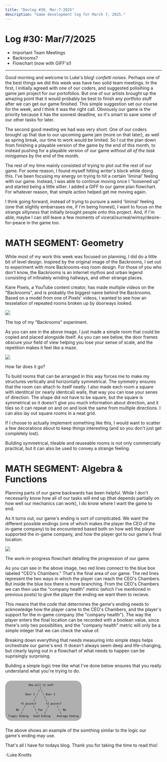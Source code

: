 ```yaml
---
title: "Devlog #30, Mar-7-2025"
description: "Game development log for March 7, 2025."
---
```


# Log <span class="date">#</span>30: <span class="date">Mar/7/2025</span>

<ul>
<li class="summary">Important Team Meetings</li>
<li class="summary">Backrooms?</li>
<li class="summary">Flowchart (now with GIFF's!)</li>
</ul>

---

Good morning and welcome to Luke's blog! _confetti noises_. Perhaps one of the best things we did this week was have two solid team meetings. In the first, I initially agreed with one of our coders, and suggested polisihing a game jam project for our portofolios. But one of our artists brought up the amazing point that it would probably be best to finish any portfolio stuff after we can get our game finished. This simple suggestion set our course for the week, and I think it was the right call. Obviously our game is the priority because it has the soonest deadline, so it's smart to save some of our other tasks for later.

The second good meeting we had was very short. One of our coders brought up that due to our upcoming game jam (more on that later), as well as spring break, our time to work would be limited. So I cut the plan down from finishing a playable version of the game by the end of this month, to instead pushing for a playable version of our game <i>without all of the task minigames</i> by the end of the month.

The rest of my time mainly consisted of trying to plot out the rest of our game. For some reason, I found myself hitting writer's block while doing this. I've been focusing my energy on trying to hit a certain 'liminal' feeling with our game. Instead, I was able to continue moving once I "loosened up" and started being a little sillier. I added a GIFF to our game plan flowchart. For whatever reason, that simple action helped get me moving again.

I think going forward, instead of trying to pursure a weird 'liminal' feeling (one that slightly embarrases me, if I'm being honest), I want to focus on the strange sillyness that initially brought people onto this project. And, if I'm able, maybe I can still leave a few moments of viceral/surreal/wimsy/desire-for-peace in the game too.

<h1>MATH SEGMENT: Geometry</h1>

While most of my work this week was focused on planning, I did do a little bit of level design. Inspired by the original image of the Backrooms, I set out to experiment with more Backrooms-esq room design. For those of you who don't know, the Backrooms is an internet mythos and urban legend consisting of infinately winding hallways, and other strange places.

Kane Pixels, a YouTube content creator, has made multiple videos on the "Backrooms", and is probably the biggest name behind the Backrooms. Based on a model from one of Pixels' videos, I wanted to see how an tesselation of repeated rooms broken up by doorways looked.

<img src="/images/erase-employment-game/boringtopview.png"></img>

<span class="image-desc">The top of my "Backrooms" experiment.</span>

As you can see in the above image, I just made a simple room that could be copied and placed alongside itself. As you can see below, the door frames obscure your field of view helping you lose your sense of scale, and the repetition makes it feel like a maze.

<img src="/images/erase-employment-game/backroom.png"></img>

<span class="image-desc">How far does it go?</span>

To build rooms that can be arranged in this way forces me to make my structures vertically and horizontally symmetrical. The symmetry ensures that the room can attach to itself neatly. I also made each room a square with identitcal (or nearly identical) walls, that way you can lose your senes of direction. The shape did not have to be square, but the square is symmetrical so it doesn't give you much information about direction, and it tiles so it can repeat on and on and look the same from multiple directions. I can also lay out square rooms in a neat grid.

If I choose to actually implement something like this, I would want to scatter a few decorations about to keep things interesting (and so you don't just get completely lost).

Building symmetrical, tileable and reuseable rooms is not only commercially practical, but it can also be used to convey a strange feeling.

<h1>MATH SEGMENT: Algebra & Functions</h1>

Planning parts of our game backwards has been helpful. While I don't necessarily know how all of our tasks will end up (that depends partially on how well our mechanics can work), I do know where I want the game to end.

As it turns out, our game's ending is sort of complicated. We want the different possible endings (one of which makes the player the CEO of the in-game company) to be encountered based both on how well the player supported the in-game company, and how the player got to our game's final location.

<img src="/images/erase-employment-game/endgameflowchart.png"></img>

<span class="image-desc">The work-in-progress flowchart detailing the progression of our game.</span>

As you can see in the above image, two red lines connect to the blue box labeled "CEO's Chambers." That's the final area of our game. The red lines represent the two ways in which the player can reach the CEO's Chambers. But inside the blue box there is more branching. From the CEO's Chambers we can then use the "company health" metric (which I've mentioned in previous posts) to give the player the ending we want them to recieve.

This means that the code that determines the game's ending needs to acknowledge how the player came to the CEO's Chambers, and the player's support for the in-game company (the "company health"). The way the player enters the final location can be recorded with a boolean value, since there's only two possiblities, and the "company health" metric will only be a simple integer that we can check the value of.

Breaking down everything that needs measuring into simple steps helps orchestrate our game's end. It doesn't always seem deep and life-changing, but clearly laying out in a flowchart of what needs to happen can be suprisingly surprising.

Building a simple logic tree like what I've done below ensures that you really understand what you're trying to do.

<pre style="font-size: 60%; background-color: rgb(175,175,175); color: black; border-radius: 2vw; padding: 1vw; display: inline-block;">
             How will it end?
                    |
                   / \
           Door 1 /   \ Door 2
                 /     \
                /       \
        +5 points?      +2 points?
          /     \        /     \
     No  /       \ Yes  /       \  No
        /         \    /         \
Tragic Ending   Good Ending    Average Ending
</pre>

<span class="image-desc">The above shows an example of the somthing similar to the logic our game's ending may use. </span>

That's all I have for todays blog. Thank you for taking the time to read this!

<p class="signature">-Luke Knotts</p>
